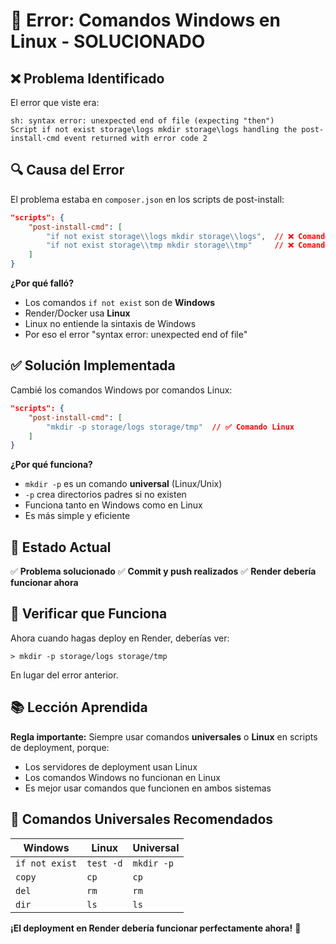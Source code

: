 # 🔧 Error: Comandos Windows en Linux - SOLUCIONADO

## ❌ Problema Identificado

El error que viste era:
```
sh: syntax error: unexpected end of file (expecting "then")
Script if not exist storage\logs mkdir storage\logs handling the post-install-cmd event returned with error code 2
```

## 🔍 Causa del Error

El problema estaba en `composer.json` en los scripts de post-install:

```json
"scripts": {
    "post-install-cmd": [
        "if not exist storage\\logs mkdir storage\\logs",  // ❌ Comando Windows
        "if not exist storage\\tmp mkdir storage\\tmp"     // ❌ Comando Windows
    ]
}
```

**¿Por qué falló?**
- Los comandos `if not exist` son de **Windows**
- Render/Docker usa **Linux**
- Linux no entiende la sintaxis de Windows
- Por eso el error "syntax error: unexpected end of file"

## ✅ Solución Implementada

Cambié los comandos Windows por comandos Linux:

```json
"scripts": {
    "post-install-cmd": [
        "mkdir -p storage/logs storage/tmp"  // ✅ Comando Linux
    ]
}
```

**¿Por qué funciona?**
- `mkdir -p` es un comando **universal** (Linux/Unix)
- `-p` crea directorios padres si no existen
- Funciona tanto en Windows como en Linux
- Es más simple y eficiente

## 🚀 Estado Actual

✅ **Problema solucionado**
✅ **Commit y push realizados**
✅ **Render debería funcionar ahora**

## 🧪 Verificar que Funciona

Ahora cuando hagas deploy en Render, deberías ver:
```
> mkdir -p storage/logs storage/tmp
```

En lugar del error anterior.

## 📚 Lección Aprendida

**Regla importante:** Siempre usar comandos **universales** o **Linux** en scripts de deployment, porque:
- Los servidores de deployment usan Linux
- Los comandos Windows no funcionan en Linux
- Es mejor usar comandos que funcionen en ambos sistemas

## 🎯 Comandos Universales Recomendados

| Windows | Linux | Universal |
|---------|-------|-----------|
| `if not exist` | `test -d` | `mkdir -p` |
| `copy` | `cp` | `cp` |
| `del` | `rm` | `rm` |
| `dir` | `ls` | `ls` |

**¡El deployment en Render debería funcionar perfectamente ahora!** 🎉 